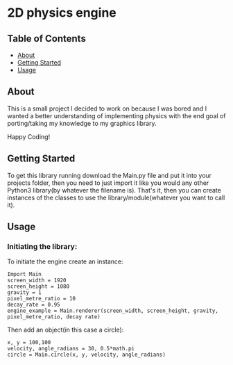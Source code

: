 # 2D physics engine

## Table of Contents

+ [About](#about)
+ [Getting Started](#getting_started)
+ [Usage](#usage)

## <a name = "about">About </a>

 This is a small project I decided to work on because I was bored and I wanted a better understanding of implementing physics with the end goal of porting/taking my knowledge to my graphics library.

 Happy Coding!

## <a name = "getting_started">Getting Started </a>

To get this library running download the Main.py file and put it into your projects folder, then you need to just import it like you would any other Python3 library(by whatever the filename is). That's it, then you can create instances of the classes to use the library/module(whatever you want to call it).

## <a name = "usage">Usage </a>

### Initiating the library:

To initiate the engine create an instance:

```
Import Main  
screen_width = 1920  
screen_height = 1080  
gravity = 1 
pixel_metre_ratio = 10
decay_rate = 0.95  
engine_example = Main.renderer(screen_width, screen_height, gravity, pixel_metre_ratio, decay rate)
```

Then add an object(in this case a circle):

```
x, y = 100,100  
velocity, angle_radians = 30, 0.5*math.pi  
circle = Main.circle(x, y, velocity, angle_radians)  
```

